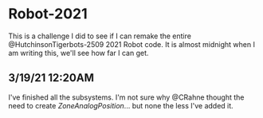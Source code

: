 # Robot-2021
This is a challenge I did to see if I can remake the entire @HutchinsonTigerbots-2509 2021 Robot code. It is almost midnight when I am writing this, we'll see how far I can get.

## 3/19/21 12:20AM
I've finished all the subsystems. I'm not sure why @CRahne thought the need to create _ZoneAnalogPosition_... but none the less I've added it.

